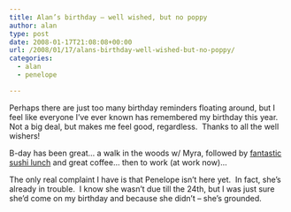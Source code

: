 ```yaml
---
title: Alan’s birthday – well wished, but no poppy
author: alan
type: post
date: 2008-01-17T21:08:08+00:00
url: /2008/01/17/alans-birthday-well-wished-but-no-poppy/
categories:
  - alan
  - penelope

---
```

Perhaps there are just too many birthday reminders floating around, but I feel like everyone I&#8217;ve ever known has remembered my birthday this year.&nbsp; Not a big deal, but makes me feel good, regardless.&nbsp; Thanks to all the well wishers!

B-day has been great&#8230; a walk in the woods w/ Myra, followed by [fantastic sushi lunch][1] and great coffee&#8230; then to work (at work now)&#8230;

The only real complaint I have is that Penelope isn&#8217;t here yet.&nbsp; In fact, she&#8217;s already in trouble.&nbsp; I know she wasn&#8217;t due till the 24th, but I was just sure she&#8217;d come on my birthday and because she didn&#8217;t &#8211; she&#8217;s grounded.


 [1]: http://www.maidosakebar.com/
